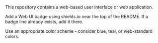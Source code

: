 This repository contains a web-based user interface or web application.

Add a Web UI badge using shields.io near the top of the README. If a badge line already exists, add it there.

Use an appropriate color scheme - consider blue, teal, or web-standard colors.
